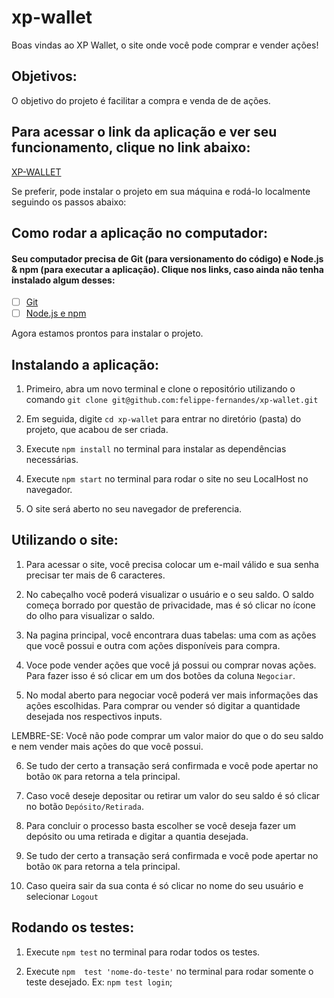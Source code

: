 # xp-wallet
Boas vindas ao XP Wallet, o site onde você pode comprar e vender ações!

## Objetivos:

O objetivo do projeto é facilitar a compra e venda de de ações.

## Para acessar o link da aplicação e ver seu funcionamento, clique no link abaixo:
[XP-WALLET](https://xp-felippe-fernandes.vercel.app/)

Se preferir, pode instalar o projeto em sua máquina e rodá-lo localmente seguindo os passos abaixo:

## Como rodar a aplicação no computador:

#### Seu computador precisa de Git (para versionamento do código) e Node.js & npm (para executar a aplicação). Clique nos links, caso ainda não tenha instalado algum desses:

 - [ ] [Git](https://git-scm.com/book/en/v2/Getting-Started-Installing-Git)
 - [ ] [Node.js e npm](https://docs.npmjs.com/downloading-and-installing-node-js-and-npm)

Agora estamos prontos para instalar o projeto.

## Instalando a aplicação:

1. Primeiro, abra um novo terminal e clone o repositório utilizando o comando 
`git clone git@github.com:felippe-fernandes/xp-wallet.git`

2. Em seguida, digite `cd xp-wallet` para entrar no diretório (pasta) do projeto, que acabou de ser criada.

3. Execute `npm install` no terminal para instalar as dependências necessárias.

4. Execute `npm start` no terminal para rodar o site no seu LocalHost no navegador.

5. O site será aberto no seu navegador de preferencia.

## Utilizando o site:

1. Para acessar o site, você precisa colocar um e-mail válido e sua senha precisar ter mais de 6 caracteres.

2. No cabeçalho você poderá visualizar o usuário e o seu saldo. O saldo começa borrado por questão de privacidade, mas é só clicar no ícone do olho para visualizar o saldo.

3. Na pagina principal, você encontrara duas tabelas: uma com as ações que você possui e outra com ações disponíveis para compra.

4. Voce pode vender ações que você já possui ou comprar novas ações. Para fazer isso é só clicar em um dos botões da coluna `Negociar`.

5. No modal aberto para negociar você poderá ver mais informações das ações escolhidas. Para comprar ou vender só digitar a quantidade desejada nos respectivos inputs. 

LEMBRE-SE: Você não pode comprar um valor maior do que o do seu saldo e nem vender mais ações do que você possui.

6. Se tudo der certo a transação será confirmada e você pode apertar no botão `OK` para retorna a tela principal.

7. Caso você deseje depositar ou retirar um valor do seu saldo é só clicar no botão `Depósito/Retirada`.

8. Para concluir o processo basta escolher se você deseja fazer um depósito ou uma retirada e digitar a quantia desejada.

9. Se tudo der certo a transação será confirmada e você pode apertar no botão `OK` para retorna a tela principal.

10. Caso queira sair da sua conta é só clicar no nome do seu usuário e selecionar `Logout`

## Rodando os testes:

1. Execute `npm test` no terminal para rodar todos os testes.

2. Execute `npm  test 'nome-do-teste'` no terminal para rodar somente o teste desejado. Ex: `npm test login`;